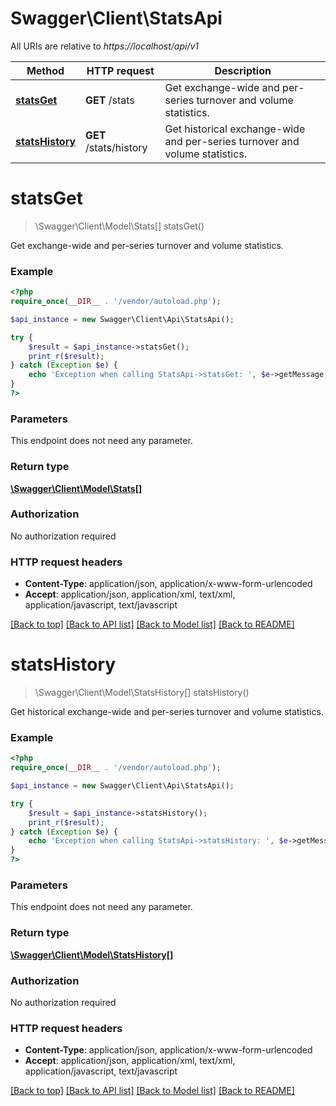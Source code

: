 # Swagger\Client\StatsApi

All URIs are relative to *https://localhost/api/v1*

Method | HTTP request | Description
------------- | ------------- | -------------
[**statsGet**](StatsApi.md#statsGet) | **GET** /stats | Get exchange-wide and per-series turnover and volume statistics.
[**statsHistory**](StatsApi.md#statsHistory) | **GET** /stats/history | Get historical exchange-wide and per-series turnover and volume statistics.


# **statsGet**
> \Swagger\Client\Model\Stats[] statsGet()

Get exchange-wide and per-series turnover and volume statistics.

### Example
```php
<?php
require_once(__DIR__ . '/vendor/autoload.php');

$api_instance = new Swagger\Client\Api\StatsApi();

try {
    $result = $api_instance->statsGet();
    print_r($result);
} catch (Exception $e) {
    echo 'Exception when calling StatsApi->statsGet: ', $e->getMessage(), PHP_EOL;
}
?>
```

### Parameters
This endpoint does not need any parameter.

### Return type

[**\Swagger\Client\Model\Stats[]**](../Model/Stats.md)

### Authorization

No authorization required

### HTTP request headers

 - **Content-Type**: application/json, application/x-www-form-urlencoded
 - **Accept**: application/json, application/xml, text/xml, application/javascript, text/javascript

[[Back to top]](#) [[Back to API list]](../../README.md#documentation-for-api-endpoints) [[Back to Model list]](../../README.md#documentation-for-models) [[Back to README]](../../README.md)

# **statsHistory**
> \Swagger\Client\Model\StatsHistory[] statsHistory()

Get historical exchange-wide and per-series turnover and volume statistics.

### Example
```php
<?php
require_once(__DIR__ . '/vendor/autoload.php');

$api_instance = new Swagger\Client\Api\StatsApi();

try {
    $result = $api_instance->statsHistory();
    print_r($result);
} catch (Exception $e) {
    echo 'Exception when calling StatsApi->statsHistory: ', $e->getMessage(), PHP_EOL;
}
?>
```

### Parameters
This endpoint does not need any parameter.

### Return type

[**\Swagger\Client\Model\StatsHistory[]**](../Model/StatsHistory.md)

### Authorization

No authorization required

### HTTP request headers

 - **Content-Type**: application/json, application/x-www-form-urlencoded
 - **Accept**: application/json, application/xml, text/xml, application/javascript, text/javascript

[[Back to top]](#) [[Back to API list]](../../README.md#documentation-for-api-endpoints) [[Back to Model list]](../../README.md#documentation-for-models) [[Back to README]](../../README.md)

